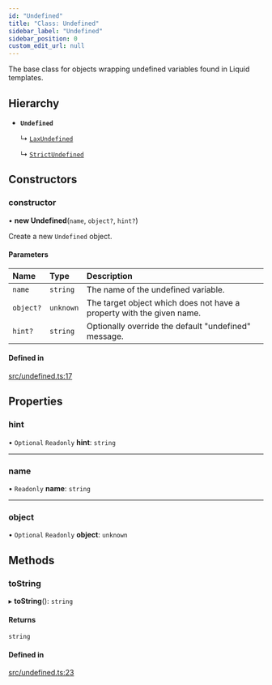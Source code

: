 ```yaml
---
id: "Undefined"
title: "Class: Undefined"
sidebar_label: "Undefined"
sidebar_position: 0
custom_edit_url: null
---
```


The base class for objects wrapping undefined variables found in
Liquid templates.

## Hierarchy

- **`Undefined`**

  ↳ [`LaxUndefined`](LaxUndefined.md)

  ↳ [`StrictUndefined`](StrictUndefined.md)

## Constructors

### constructor

• **new Undefined**(`name`, `object?`, `hint?`)

Create a new `Undefined` object.

#### Parameters

| Name | Type | Description |
| :------ | :------ | :------ |
| `name` | `string` | The name of the undefined variable. |
| `object?` | `unknown` | The target object which does not have a property with the given name. |
| `hint?` | `string` | Optionally override the default "undefined" message. |

#### Defined in

[src/undefined.ts:17](https://github.com/jg-rp/liquidscript/blob/6bed77c/src/undefined.ts#L17)

## Properties

### hint

• `Optional` `Readonly` **hint**: `string`

___

### name

• `Readonly` **name**: `string`

___

### object

• `Optional` `Readonly` **object**: `unknown`

## Methods

### toString

▸ **toString**(): `string`

#### Returns

`string`

#### Defined in

[src/undefined.ts:23](https://github.com/jg-rp/liquidscript/blob/6bed77c/src/undefined.ts#L23)
